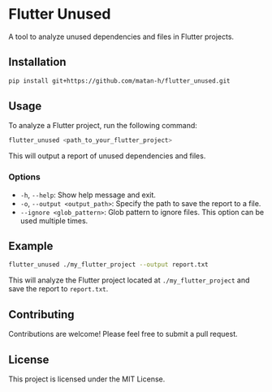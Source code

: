 # Flutter Unused

A tool to analyze unused dependencies and files in Flutter projects.

## Installation

```bash
pip install git+https://github.com/matan-h/flutter_unused.git
```

## Usage

To analyze a Flutter project, run the following command:

```bash
flutter_unused <path_to_your_flutter_project>
```

This will output a report of unused dependencies and files.

### Options

*   `-h`, `--help`: Show help message and exit.
*   `-o`, `--output <output_path>`: Specify the path to save the report to a file.
*   `--ignore <glob_pattern>`: Glob pattern to ignore files. This option can be used multiple times.

## Example

```bash
flutter_unused ./my_flutter_project --output report.txt
```

This will analyze the Flutter project located at `./my_flutter_project` and save the report to `report.txt`.

## Contributing

Contributions are welcome! Please feel free to submit a pull request.

## License

This project is licensed under the MIT License.

